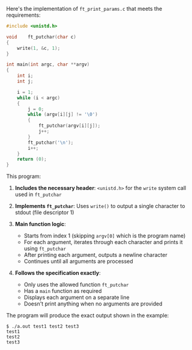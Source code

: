 Here's the implementation of `ft_print_params.c` that meets the requirements:

```c
#include <unistd.h>

void	ft_putchar(char c)
{
	write(1, &c, 1);
}

int	main(int argc, char **argv)
{
	int	i;
	int	j;

	i = 1;
	while (i < argc)
	{
		j = 0;
		while (argv[i][j] != '\0')
		{
			ft_putchar(argv[i][j]);
			j++;
		}
		ft_putchar('\n');
		i++;
	}
	return (0);
}
```

This program:

1. **Includes the necessary header**: `<unistd.h>` for the `write` system call used in `ft_putchar`

2. **Implements `ft_putchar`**: Uses `write()` to output a single character to stdout (file descriptor 1)

3. **Main function logic**:
   - Starts from index 1 (skipping `argv[0]` which is the program name)
   - For each argument, iterates through each character and prints it using `ft_putchar`
   - After printing each argument, outputs a newline character
   - Continues until all arguments are processed

4. **Follows the specification exactly**:
   - Only uses the allowed function `ft_putchar`
   - Has a `main` function as required
   - Displays each argument on a separate line
   - Doesn't print anything when no arguments are provided

The program will produce the exact output shown in the example:
```
$ ./a.out test1 test2 test3
test1
test2
test3
```
